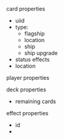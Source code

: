 card properties
-	uiid
-	type:
	-	flagship
	-	location
	-	ship
	-	ship upgrade
-	status effects
-	location

player properties

deck properties
-	remaining cards

effect properties
-	id
-	